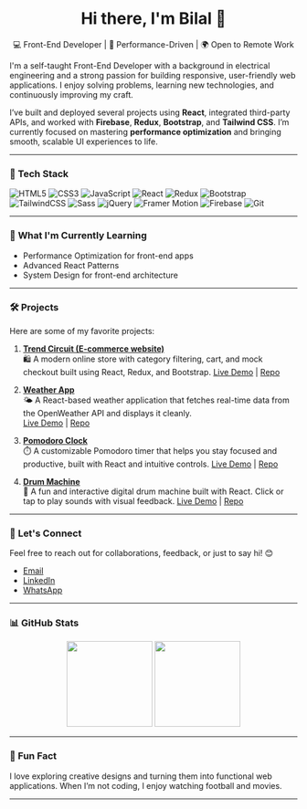 <h1 align="center">Hi there, I'm Bilal 👋</h1>

<p align="center">
  💻 Front-End Developer | 🎯 Performance-Driven | 🌍 Open to Remote Work
</p> 

I'm a self-taught Front-End Developer with a background in electrical engineering and a strong passion for building responsive, user-friendly web applications. I enjoy solving problems, learning new technologies, and continuously improving my craft.

I’ve built and deployed several projects using **React**, integrated third-party APIs, and worked with **Firebase**, **Redux**, **Bootstrap**, and **Tailwind CSS**. I’m currently focused on mastering **performance optimization** and bringing smooth, scalable UI experiences to life.

---

### 🧰 Tech Stack


![HTML5](https://img.shields.io/badge/HTML5-E34F26?style=for-the-badge&logo=html5&logoColor=white)
![CSS3](https://img.shields.io/badge/CSS3-1572B6?style=for-the-badge&logo=css3&logoColor=white)
![JavaScript](https://img.shields.io/badge/JavaScript-F7DF1E?style=for-the-badge&logo=javascript&logoColor=black)
![React](https://img.shields.io/badge/React-20232A?style=for-the-badge&logo=react&logoColor=61DAFB)
![Redux](https://img.shields.io/badge/Redux-593D88?style=for-the-badge&logo=redux&logoColor=white)
![Bootstrap](https://img.shields.io/badge/Bootstrap-7952B3?style=for-the-badge&logo=bootstrap&logoColor=white)
![TailwindCSS](https://img.shields.io/badge/Tailwind-06B6D4?style=for-the-badge&logo=tailwindcss&logoColor=white)
![Sass](https://img.shields.io/badge/Sass-CC6699?style=for-the-badge&logo=sass&logoColor=white)
![jQuery](https://img.shields.io/badge/jQuery-0769AD?style=for-the-badge&logo=jquery&logoColor=white)
![Framer Motion](https://img.shields.io/badge/Framer--Motion-0055FF?style=for-the-badge&logo=framer&logoColor=white)
![Firebase](https://img.shields.io/badge/Firebase-FFCA28?style=for-the-badge&logo=firebase&logoColor=black)
![Git](https://img.shields.io/badge/Git-F05032?style=for-the-badge&logo=git&logoColor=white)


---

### 🌱 **What I'm Currently Learning**
- Performance Optimization for front-end apps
- Advanced React Patterns
- System Design for front-end architecture
  
---

### 🛠️ **Projects**
Here are some of my favorite projects:

1. **[Trend Circuit (E-commerce website)](https://bilalhabib020.github.io/trend-circuit/)**  
   🛍️ A modern online store with category filtering, cart, and mock checkout built using React, Redux, and Bootstrap.
   [Live Demo](https://bilalhabib020.github.io/trend-circuit/) | [Repo](https://github.com/bilalhabib020/trend-circuit)

3. **[Weather App](https://bilalhabib020.github.io/weather-app/)**  
   🌤️ A React-based weather application that fetches real-time data from the OpenWeather API and displays it cleanly.  
   [Live Demo](https://bilalhabib020.github.io/weather-app/) | [Repo](https://github.com/bilalhabib020/weather-app)

4. **[Pomodoro Clock](https://bilalhabib020.github.io/fcc-pomodoro-clock/)**  
   ⏱️ A customizable Pomodoro timer that helps you stay focused and productive, built with React and intuitive controls.
   [Live Demo](https://bilalhabib020.github.io/fcc-pomodoro-clock/) | [Repo](https://github.com/bilalhabib020/fcc-pomodoro-clock)

6. **[Drum Machine](https://bilalhabib020.github.io/fcc-drum-machine/)**  
   🥁 A fun and interactive digital drum machine built with React. Click or tap to play sounds with visual feedback.
   [Live Demo](https://bilalhabib020.github.io/fcc-drum-machine/) | [Repo](https://github.com/bilalhabib020/fcc-drum-machine)

---

### 💬 **Let's Connect**
Feel free to reach out for collaborations, feedback, or just to say hi! 😊  
- [Email](mailto:bilalhabib020@gmail.com)
- [LinkedIn](https://www.linkedin.com/in/bilalhabib020/)  
- [WhatsApp](https://wa.me/923316544401)  


---

### 📊 **GitHub Stats**
<p align="center">
  <img src="https://github-readme-stats.vercel.app/api?username=bilalhabib020&show_icons=true&theme=default" height="150" />
  <img src="https://github-readme-stats.vercel.app/api/top-langs/?username=bilalhabib020&layout=compact" height="150" />
</p>

---

### 🌟 Fun Fact
I love exploring creative designs and turning them into functional web applications. When I’m not coding, I enjoy watching football and movies.

---

